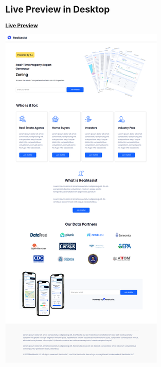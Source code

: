 # Live Preview in Desktop
### <a href="https://realassist-landing-page.pages.dev/">Live Preview</a>
<img src="images/page-design.png">
